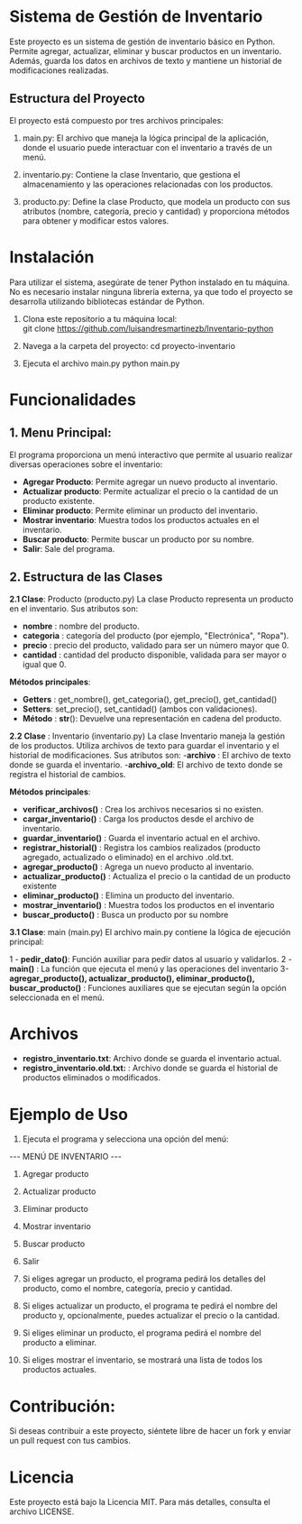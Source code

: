 # Sistema de Gestión de Inventario
Este proyecto es un sistema de gestión de inventario básico en Python. Permite agregar, actualizar, eliminar y buscar productos en un inventario. Además, guarda los datos en archivos de texto y mantiene un historial de modificaciones realizadas.

## Estructura del Proyecto

El proyecto está compuesto por tres archivos principales:

1. main.py: El archivo que maneja la lógica principal de la aplicación, donde el usuario puede interactuar con el inventario a través de un menú.

2. inventario.py: Contiene la clase Inventario, que gestiona el almacenamiento y las operaciones relacionadas con los productos.

3. producto.py: Define la clase Producto, que modela un producto con sus atributos (nombre, categoría, precio y cantidad) y proporciona métodos para obtener y modificar estos valores.


# Instalación
Para utilizar el sistema, asegúrate de tener Python instalado en tu máquina. No es necesario instalar ninguna librería externa, ya que todo el proyecto se desarrolla utilizando bibliotecas estándar de Python.

1. Clona este repositorio a tu máquina local:   
git clone https://github.com/luisandresmartinezb/Inventario-python

2. Navega a la carpeta del proyecto:
cd proyecto-inventario

3. Ejecuta el archivo main.py
python main.py


# Funcionalidades

## 1. Menu Principal:
El programa proporciona un menú interactivo que permite al usuario realizar diversas operaciones sobre el inventario:

- **Agregar Producto**: Permite agregar un nuevo producto al inventario.
- **Actualizar producto**: Permite actualizar el precio o la cantidad de un producto existente.
- **Eliminar producto**: Permite eliminar un producto del inventario.
- **Mostrar inventario**: Muestra todos los productos actuales en el inventario.
- **Buscar producto**: Permite buscar un producto por su nombre.
- **Salir**: Sale del programa.

## 2. Estructura de las Clases
**2.1 Clase**: Producto (producto.py)
La clase Producto representa un producto en el inventario. Sus atributos son:
- **nombre** : nombre del producto.
- **categoria** : categoría del producto (por ejemplo, "Electrónica", "Ropa").
- **precio** : precio del producto, validado para ser un número mayor que 0.
- **cantidad** : cantidad del producto disponible, validada para ser mayor o igual que 0.

**Métodos principales**:
- **Getters** : get_nombre(), get_categoria(), get_precio(), get_cantidad()
- **Setters**: set_precio(), set_cantidad() (ambos con validaciones).
- **Método** : __str__(): Devuelve una representación en cadena del producto.

**2.2 Clase** : Inventario (inventario.py)
La clase Inventario maneja la gestión de los productos. Utiliza archivos de texto para guardar el inventario y el historial de modificaciones. Sus atributos son:
-**archivo** : El archivo de texto donde se guarda el inventario.
-**archivo_old**: El archivo de texto donde se registra el historial de cambios.

**Métodos principales**:
- **verificar_archivos()** : Crea los archivos necesarios si no existen. 
- **cargar_inventario()** : Carga los productos desde el archivo de inventario.
- **guardar_inventario()** : Guarda el inventario actual en el archivo.
- **registrar_historial()** : Registra los cambios realizados (producto agregado, actualizado o eliminado) en el archivo .old.txt.
- **agregar_producto()** : Agrega un nuevo producto al inventario.
- **actualizar_producto()** : Actualiza el precio o la cantidad de un producto existente
- **eliminar_producto()** : Elimina un producto del inventario.
- **mostrar_inventario()** : Muestra todos los productos en el inventario
- **buscar_producto()** : Busca un producto por su nombre

**3.1 Clase**: main (main.py)
El archivo main.py contiene la lógica de ejecución principal:

1 - **pedir_dato()**: Función auxiliar para pedir datos al usuario y validarlos.
2 - **main()** : La función que ejecuta el menú y las operaciones del inventario
3- **agregar_producto(), actualizar_producto(), eliminar_producto(), buscar_producto()** : Funciones auxiliares que se ejecutan según la opción seleccionada en el menú.

# Archivos

- **registro_inventario.txt**: Archivo donde se guarda el inventario actual.
- **registro_inventario.old.txt:** : Archivo donde se guarda el historial de productos eliminados o modificados.

# Ejemplo de Uso

1. Ejecuta el programa y selecciona una opción del menú:

--- MENÚ DE INVENTARIO ---
1. Agregar producto
2. Actualizar producto
3. Eliminar producto
4. Mostrar inventario
5. Buscar producto
6. Salir




2. Si eliges agregar un producto, el programa pedirá los detalles del producto, como el nombre, categoría, precio y cantidad.
3. Si eliges actualizar un producto, el programa te pedirá el nombre del producto y, opcionalmente, puedes actualizar el precio o la cantidad.
4. Si eliges eliminar un producto, el programa pedirá el nombre del producto a eliminar.
5. Si eliges mostrar el inventario, se mostrará una lista de todos los productos actuales.

# Contribución: 
Si deseas contribuir a este proyecto, siéntete libre de hacer un fork y enviar un pull request con tus cambios.

# Licencia 
Este proyecto está bajo la Licencia MIT. Para más detalles, consulta el archivo LICENSE.




   
